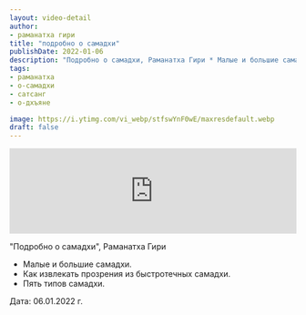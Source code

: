 ```yaml
---
layout: video-detail
author:
- раманатха гири
title: "подробно о самадхи"
publishDate: 2022-01-06
description: "Подробно о самадхи, Раманатха Гири * Малые и большие самадхи. * Как извлекать прозрения из быстротечных самадхи. * Пять типов самадхи.   Дата  06.01.2022 г."
tags: 
- раманатха
- о-самадхи
- сатсанг
- о-дхъяне

image: https://i.ytimg.com/vi_webp/stfswYnF0wE/maxresdefault.webp
draft: false
---
```


<iframe width="100%" src="https://www.youtube.com/embed/stfswYnF0wE" frameborder="0" allowfullscreen=""></iframe> 

 "Подробно о самадхи", Раманатха Гири

* Малые и большие самадхи.
* Как извлекать прозрения из быстротечных самадхи.
* Пять типов самадхи.

  
 Дата: 06.01.2022 г.

  

 